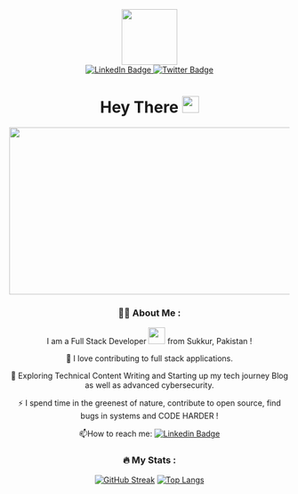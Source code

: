 <div id="container" align="center">
<div id="header" align="center">
  <img src="https://media.giphy.com/media/M9gbBd9nbDrOTu1Mqx/giphy.gif" width="100"/>
</div>
<div id="badges">
  <a href="https://www.linkedin.com/in/ammar-ali-noohani-b0b110192/">
    <img src="https://img.shields.io/badge/LinkedIn-blue?style=for-the-badge&logo=linkedin&logoColor=white" alt="LinkedIn Badge"/>
  </a>
  <a href="https://twitter.com/ammarnoohani">
    <img src="https://img.shields.io/badge/Twitter-blue?style=for-the-badge&logo=twitter&logoColor=white" alt="Twitter Badge"/>
  </a>
</div>
<img src="https://komarev.com/ghpvc/?username=ammarali0608&style=flat-square&color=blue" alt=""/>
<h1>
  Hey There 
  <img src="https://media.giphy.com/media/hvRJCLFzcasrR4ia7z/giphy.gif" width="30px"/>
</h1>
<div align="center">
  <img src="https://media.giphy.com/media/dWesBcTLavkZuG35MI/giphy.gif" width="600" height="300"/>
</div>



### :man_technologist: About Me :

I am a Full Stack Developer <img src="https://media.giphy.com/media/WUlplcMpOCEmTGBtBW/giphy.gif" width="30"> from Sukkur, Pakistan !

 :telescope: I love contributing to full stack applications.

 :seedling: Exploring Technical Content Writing and Starting up my tech journey Blog as well as advanced cybersecurity.

 :zap: I spend time in the greenest of nature, contribute to open source, find bugs in systems and CODE HARDER !

 :mailbox:How to reach me: [![Linkedin Badge](https://img.shields.io/badge/-Ammar-blue?style=flat&logo=Linkedin&logoColor=white)](https://www.linkedin.com/in/ammar-ali-noohani-b0b110192/)



### :fire: My Stats :

[![GitHub Streak](https://streak-stats.demolab.com?user=ammarali0608&theme=highcontrast)](https://git.io/streak-stats)
[![Top Langs](https://github-readme-stats.vercel.app/api/top-langs/?username=ammarali0608&layout=compact&theme=vision-friendly-dark)](https://github.com/ammarali0608/github-readme-stats)


 </div>

<!---
ammarali0608/ammarali0608 is a ✨ special ✨ repository because its `README.md` (this file) appears on your GitHub profile.
You can click the Preview link to take a look at your changes.
--->

